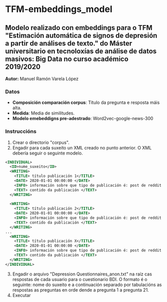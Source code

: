 # TFM-embeddings_model
## Modelo realizado con embeddings para o TFM "Estimación automática de signos de depresión a partir de análises de texto." do Máster universitario en tecnoloxías de análise de datos masivos: Big Data no curso académico 2019/2020

**Autor:** Manuel Ramón Varela López

### Datos
- **Composición comparación corpus**: Título da pregunta e resposta máis alta.
- **Medida**: Media de similitudes.
- **Modelo emebeddigns pre-adestrado**: Word2vec-google-news-300

### Instruccións

1. Crear o directorio "corpus".
2. Engadir para cada suxeito un XML creado no punto anterior. O XML debería seguir o seguinte modelo.
```xml
<INDIVIDUAL>
  <ID>nume_suxeito</ID>
  <WRITING>
    <TITLE> título publicación 1</TITLE>
    <DATE> 2020-01-01 00:00:00 </DATE>
    <INFO> información sobre que tipo de publicación é: post de reddit ou comentario dun posto </INFO>
    <TEXT> contido da publicación </TEXT>
  </WRITING>
  
  <WRITING>
    <TITLE> título publicación 2</TITLE>
    <DATE> 2020-01-01 00:00:00 </DATE>
    <INFO> información sobre que tipo de publicación é: post de reddit ou comentario dun posto </INFO>
    <TEXT> contido da publicación </TEXT>
  </WRITING>
...
  <WRITING>
    <TITLE> título publicación X</TITLE>
    <DATE> 2020-01-01 00:00:00 </DATE>
    <INFO> información sobre que tipo de publicación é: post de reddit ou comentario dun posto </INFO>
    <TEXT> contido da publicación </TEXT>
  </WRITING>
</INDIVIDUAL>
```
3. Engadir o arquivo "Depression Questionnaires_anon.txt" na raíz cas respostas de cada usuario para o cuestionario BDI. O formato é o seguinte: nome do suxeito e a continuación separado por tabulacións as respostas as preguntas en orde dende a pregunta 1 a pregunta 21.
4. Executar
